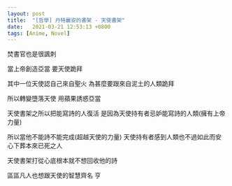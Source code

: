 ```yaml
---
layout: post
title:  "[哲學] 丹特麗安的書架 - 天使書架"
date:   2021-03-21 12:53:13 +0800
tags: [Anime, Novel]
---
```


焚書官也是很諷刺

 

當上帝創造亞當  要天使跪拜  

其中一位天使認自己來自聖火  為甚麼要跟來自泥土的人類跪拜 

所以轉變墮落天使   用蘋果誘惑亞當



天使書架之所以把能寫詩的人復活  是因為天使持有者忌妒能寫詩的人類(擁有上帝力量)

所以當他不能詩不能完成(超越天使的力量)  天使持有者感到人類也不過如此而安心下葬本來已死之人

 

天使書架打從心底根本就不想回收他的詩

區區凡人也想跟天使的智慧齊名 亨

